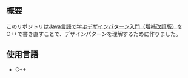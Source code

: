 ## 概要
このリポジトリは[Java言語で学ぶデザインパターン入門（増補改訂版）](https://www.hyuki.com/dp/)をC++で書き直すことで、デザインパターンを理解するために作りました。
## 使用言語
- C++